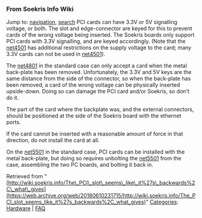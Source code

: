 
### From Soekris Info Wiki



Jump to: [navigation](The_PCI_slot_seems_like_it's_backwards,_what_gives.html#column-one), [search](The_PCI_slot_seems_like_it's_backwards,_what_gives.html#searchInput) 
PCI cards can have 3.3V or 5V signalling voltage, or both. The slot and edge-connector are keyed for this to prevent cards of the wrong voltage being inserted. The Soekris boards only support PCI cards with 3.3V signalling, and are keyed accordingly. (Note that the [net4501](https://web.archive.org/web/20180610231715/http://wiki.soekris.info/Net4501 "Net4501") has additional restrictions on the supply voltage to the card; many 3.3V cards can not be used in [net4501](https://web.archive.org/web/20180610231715/http://wiki.soekris.info/Net4501 "Net4501")).


The [net4801](https://web.archive.org/web/20180610231715/http://wiki.soekris.info/Net4801 "Net4801") in the standard case can only accept a card when the metal back-plate has been removed. Unfortunately, the 3.3V and 5V keys are the same distance from the side of the connector, so when the back-plate has been removed, a card of the wrong voltage can be physically inserted upside-down. Doing so can damage the PCI card and/or Soekris, so don't do it.


The part of the card where the backplate was, and the external connectors, should be positioned at the side of the Soekris board with the ethernet ports.


If the card cannot be inserted with a reasonable amount of force in that direction, do not install the card at all.


On the [net5501](https://web.archive.org/web/20180610231715/http://wiki.soekris.info/Net5501 "Net5501") in the standard case, PCI cards can be installed with the metal back-plate, but doing so requires unbolting the [net5501](https://web.archive.org/web/20180610231715/http://wiki.soekris.info/Net5501 "Net5501") from the case, assembling the two PC boards, and bolting it back in.





Retrieved from "[http://wiki.soekris.info/The\_PCI\_slot\_seems\_like\_it%27s\_backwards%2C\_what\_gives](https://web.archive.org/web/20180610231715/http://wiki.soekris.info/The_PCI_slot_seems_like_it%27s_backwards%2C_what_gives)"
[Categories](https://web.archive.org/web/20180610231715/http://wiki.soekris.info/Special:Categories "Special:Categories"): [Hardware](https://web.archive.org/web/20180610231715/http://wiki.soekris.info/Category_Hardware "Category_Hardware") | [FAQ](https://web.archive.org/web/20180610231715/http://wiki.soekris.info/Category_FAQ "Category_FAQ")

 

